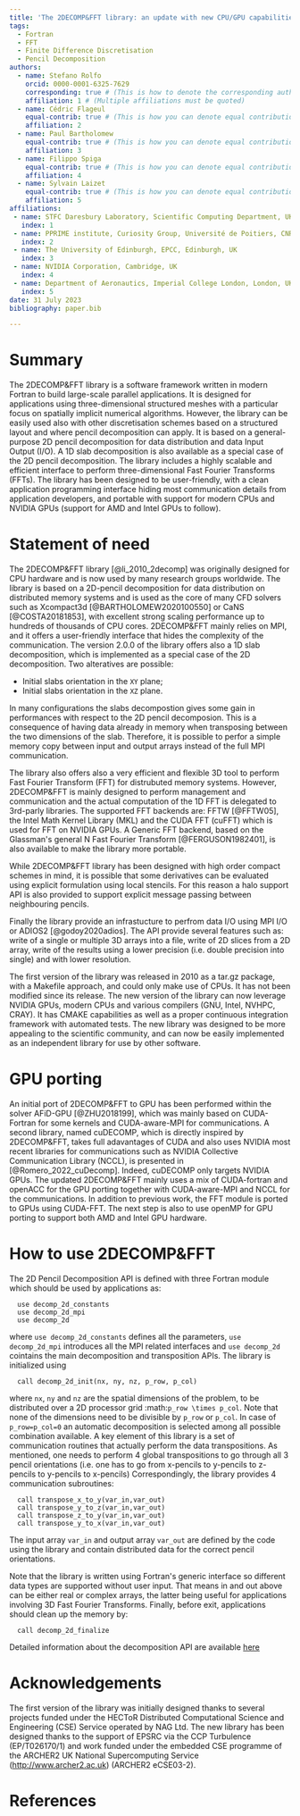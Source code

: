 ```yaml
---
title: 'The 2DECOMP&FFT library: an update with new CPU/GPU capabilities'
tags:
  - Fortran
  - FFT
  - Finite Difference Discretisation
  - Pencil Decomposition
authors:
  - name: Stefano Rolfo
    orcid: 0000-0001-6325-7629
    corresponding: true # (This is how to denote the corresponding author)
    affiliation: 1 # (Multiple affiliations must be quoted)
  - name: Cédric Flageul
    equal-contrib: true # (This is how you can denote equal contributions between multiple authors)
    affiliation: 2
  - name: Paul Bartholomew
    equal-contrib: true # (This is how you can denote equal contributions between multiple authors)
    affiliation: 3
  - name: Filippo Spiga
    equal-contrib: true # (This is how you can denote equal contributions between multiple authors)
    affiliation: 4
  - name: Sylvain Laizet
    equal-contrib: true # (This is how you can denote equal contributions between multiple authors)
    affiliation: 5
affiliations:
 - name: STFC Daresbury Laboratory, Scientific Computing Department, UKRI, UK 
   index: 1
 - name: PPRIME institute, Curiosity Group, Université de Poitiers, CNRS, ISAE-ENSMA, Poitiers, France
   index: 2
 - name: The University of Edinburgh, EPCC, Edinburgh, UK
   index: 3
 - name: NVIDIA Corporation, Cambridge, UK
   index: 4
 - name: Department of Aeronautics, Imperial College London, London, UK
   index: 5
date: 31 July 2023
bibliography: paper.bib

---
```


# Summary

The 2DECOMP&FFT library is a software framework written in modern Fortran to build large-scale parallel applications. 
It is designed for applications using three-dimensional structured meshes with a particular focus on 
spatially implicit numerical algorithms. However, the library can be easily used also with other discretisation schemes 
based on a structured layout and where pencil decomposition can apply. 
It is based on a general-purpose 2D pencil decomposition for data distribution and data Input Output (I/O). 
A 1D slab decomposition is also available as a special case of the 2D pencil decomposition.
The library includes a highly scalable and efficient interface to perform three-dimensional 
Fast Fourier Transforms (FFTs). 
The library has been designed to be user-friendly, with a clean application programming interface 
hiding most communication details from application developers, and portable with support for modern CPUs 
and NVIDIA GPUs (support for AMD and Intel GPUs to follow).


# Statement of need

The 2DECOMP&FFT library [@li_2010_2decomp] was originally designed for CPU hardware 
and is now used by many research groups worldwide. 
The library is based on a 2D-pencil decomposition for data distribution on distributed memory systems 
and is used as the core of many CFD solvers such as Xcompact3d [@BARTHOLOMEW2020100550] or CaNS [@COSTA20181853], 
with excellent strong scaling performance up to hundreds of thousands of CPU cores. 
2DECOMP&FFT mainly relies on MPI, and it offers a user-friendly interface that hides the complexity 
of the communication. 
The version 2.0.0 of the library offers also a 1D slab decomposition, which is implemented as a special case of the 
2D decomposition. Two alteratives are possible:

- Initial slabs orientation in the `XY` plane; 
- Initial slabs orientation in the `XZ` plane.

In many configurations the slabs decompostion gives some gain in performances with respect to the 
2D  pencil decomposion. This is a consequence of having data already in memory when transposing between 
the two dimensions of the slab. Therefore, it is possible to perfor a simple memory copy between 
input and output arrays instead of the full MPI communication.

The library also offers also a very efficient and flexible 3D tool to perform 
Fast Fourier Transform (FFT) for distrubuted memory systems. However, 2DECOMP&FFT is mainly designed to perform 
management and communication and the actual computation of the 1D FFT is delegated to 3rd-parly libraries. 
The supported FFT backends are: FFTW [@FFTW05], the Intel Math Kernel Library (MKL) and the CUDA FFT (cuFFT) 
which is used for FFT on NVIDIA GPUs. A Generic FFT backend, based on the 
Glassman's general N Fast Fourier Transform [@FERGUSON1982401], 
is also available to make the library more portable.   

While 2DECOMP&FFT library has been designed with high order compact schemes in mind, it is possible 
that some derivatives can be evaluated using explicit formulation using local stencils. For this reason a 
halo support API is also provided to support explicit message passing between neighbouring pencils. 

Finally the library provide an infrastucture to perfrom data I/O using MPI I/O or ADIOS2 [@godoy2020adios]. 
The API provide several features such as: write of a single or multiple 3D arrays into a file, write of 2D slices 
from a 2D array, write of the results using a lower precision (i.e. double precision into single) 
and with lower resolution. 

The first version of the library was released in 2010 as a tar.gz package, with a Makefile approach, 
and could only make use of CPUs. It has not been modified since its release. 
The new version of the library can now leverage NVIDIA GPUs, modern CPUs and various compilers 
(GNU, Intel, NVHPC, CRAY). 
It has CMAKE capabilities as well as a proper continuous integration framework with automated tests. 
The new library was designed to be more appealing to the scientific community,
and can now be easily implemented as an independent library for use by other software.

# GPU porting

An initial port of 2DECOMP&FFT to GPU has been performed within the solver AFiD-GPU [@ZHU2018199],
which was mainly based on CUDA-Fortran for some kernels and CUDA-aware-MPI for communications.
A second library, named cuDECOMP, which is directly inspired by 2DECOMP&FFT, 
takes full adavantages of CUDA and also uses NVIDIA most recent libraries for communications 
such as NVIDIA Collective Communication Library (NCCL), is presented in [@Romero_2022_cuDecomp].
Indeed, cuDECOMP only targets NVIDIA GPUs.
The updated 2DECOMP&FFT mainly uses a mix of CUDA-fortran and openACC for the GPU porting 
together with CUDA-aware-MPI and NCCL for the communications. In addition to previous work,
the FFT module is ported to GPUs using CUDA-FFT. 
The next step is also to use openMP for GPU porting to support both AMD and Intel GPU hardware.

# How to use 2DECOMP&FFT
The 2D Pencil Decomposition API is defined with three Fortran module which should be used by applications as:
```
  use decomp_2d_constants
  use decomp_2d_mpi
  use decomp_2d
```
where ``use decomp_2d_constants`` defines all the parameters, ``use decomp_2d_mpi`` introduces all the MPI 
related interfaces and ``use decomp_2d`` cointains the main decomposition and transposition APIs. The library is initialized using
```
  call decomp_2d_init(nx, ny, nz, p_row, p_col)
```
where ``nx``, ``ny`` and ``nz`` are the spatial dimensions of the problem, to be distributed over
a 2D processor grid :math:`p_row \times p_col`.
Note that none of the dimensions need to be divisible by ``p_row`` or ``p_col``.
In case of ``p_row=p_col=0`` an automatic decomposition is selected among all possible combination available.
A key element of this library is a set of communication routines that actually perform the data transpositions.
As mentioned, one needs to perform 4 global transpositions to go through all 3 pencil orientations
(i.e. one has to go from x-pencils to y-pencils to z-pencils to y-pencils to x-pencils)
Correspondingly, the library provides 4 communication subroutines:
```
  call transpose_x_to_y(var_in,var_out)
  call transpose_y_to_z(var_in,var_out)
  call transpose_z_to_y(var_in,var_out)
  call transpose_y_to_x(var_in,var_out)
```
The input array ``var_in`` and output array ``var_out`` are defined by the code using the library
and contain distributed data for the correct pencil orientations.

Note that the library is written using Fortran's generic interface so different data types are supported
without user input. That means in and out above can be either real or complex arrays,
the latter being useful for applications involving 3D Fast Fourier Transforms.
Finally, before exit, applications should clean up the memory by:
```
  call decomp_2d_finalize
```
Detailed information about the decomposition API are available [here](https://2decomp-fft.github.io/pages/api_domain.html) 

# Acknowledgements

The first version of the library was initially designed thanks to several projects funded under the 
HECToR Distributed Computational Science and Engineering (CSE) Service operated by NAG Ltd. 
The new library has been designed thanks to the support of EPSRC via the CCP Turbulence (EP/T026170/1) and work funded under
the embedded CSE programme of the ARCHER2 UK National Supercomputing Service (http://www.archer2.ac.uk) (ARCHER2 eCSE03-2).

# References

